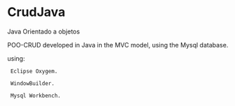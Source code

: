 # CrudJava

Java Orientado a objetos

POO-CRUD developed in Java in the MVC model, using the Mysql database.

using:

     Eclipse Oxygem.
     
     WindowBuilder.
     
     Mysql Workbench.
